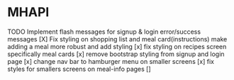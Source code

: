 # MHAPI
TODO
Implement flash messages for signup & login error/success messages [X]
Fix styling on shopping list and meal card(instructions)
make adding a meal more robust and add styling [x]
fix styling on recipes screen specifically meal cards [x]
remove bootstrap styling from signup and login page [x]
change nav bar to hamburger menu on smaller screens [x]
fix styles for smallers screens on meal-info pages []

